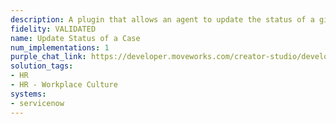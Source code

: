 ```yaml
---
description: A plugin that allows an agent to update the status of a given case.
fidelity: VALIDATED
name: Update Status of a Case
num_implementations: 1
purple_chat_link: https://developer.moveworks.com/creator-studio/developer-tools/purple-chat-builder/?workspace=%7B%22title%22%3A%22My+Workspace%22%2C%22botSettings%22%3A%7B%22name%22%3A%22%22%2C%22imageUrl%22%3A%22%22%7D%2C%22mocks%22%3A%5B%7B%22id%22%3A4906%2C%22title%22%3A%22New+Mock%22%2C%22transcript%22%3A%7B%22settings%22%3A%7B%22colorStyle%22%3A%22LIGHT%22%2C%22startTime%22%3A%2211%3A43+AM%22%2C%22defaultPerson%22%3A%22GWEN%22%2C%22editable%22%3Atrue%2C%22botName%22%3A%22%22%2C%22botImageUrl%22%3A%22%22%7D%2C%22messages%22%3A%5B%7B%22from%22%3A%22USER%22%2C%22text%22%3A%22%3Cp%3EI%27ve+just+sorted+out+that+network+glitch.+Need+to+mark+it+as+resolved+in+ServiceNow.%3Cbr%3E%3C%2Fp%3E%22%7D%2C%7B%22from%22%3A%22BOT%22%2C%22text%22%3A%22%3Cp%3EI+found+two+cases+for+you+about+network+issues%3Cbr%3E%3C%2Fp%3E%22%2C%22cards%22%3A%5B%7B%22title%22%3A%22%3Cp%3ECase+1%3A+IT-12345+-+Network+outage+in+finance+department%3Cbr%3E%3C%2Fp%3E%22%2C%22text%22%3A%22%3Cp%3EStatus%3A+In+Progress%3C%2Fp%3E%22%7D%2C%7B%22title%22%3A%22%3Cp%3ECase+2%3A+IT-67890+-+Network+speed+issue+in+HR+department%3Cbr%3E%3C%2Fp%3E%22%2C%22text%22%3A%22%3Cp%3EStatus%3A+Open%3C%2Fp%3E%22%7D%5D%7D%2C%7B%22from%22%3A%22USER%22%2C%22text%22%3A%22%3Cp%3EIt%27s+the+first+one%3Cbr%3E%3C%2Fp%3E%22%7D%2C%7B%22from%22%3A%22BOT%22%2C%22text%22%3A%22%3Cp%3ELet%27s+update+the+status+of+the+case+IT-12345.%3Cbr%3E%3C%2Fp%3E%22%2C%22cards%22%3A%5B%7B%22title%22%3A%22%3Cp%3EPlease+confirm+the+case+update%3C%2Fp%3E%22%2C%22text%22%3A%22%3Cp%3E%3Cb%3ECase+ID%3A%3C%2Fb%3E+IT-12345%3Cbr%3E%3Cb%3ECurrent+Status%3A%3C%2Fb%3E+In+Progress%3Cbr%3E%3Cb%3ENew+Status%3A%3C%2Fb%3E+Resolved%3Cbr%3E%3Cb%3ESummary%3A%3C%2Fb%3E+Fixed+the+network+outage+reported+by+the+finance+department.%3Cbr%3E%3C%2Fp%3E%22%2C%22buttons%22%3A%5B%7B%22style%22%3A%22PRIMARY%22%2C%22text%22%3A%22Update+Status+in+SNOW%22%7D%2C%7B%22text%22%3A%22Edit+Details%22%7D%2C%7B%22text%22%3A%22Cancel%22%7D%5D%7D%5D%7D%5D%7D%7D%5D%7D
solution_tags:
- HR
- HR - Workplace Culture
systems:
- servicenow
---
```


